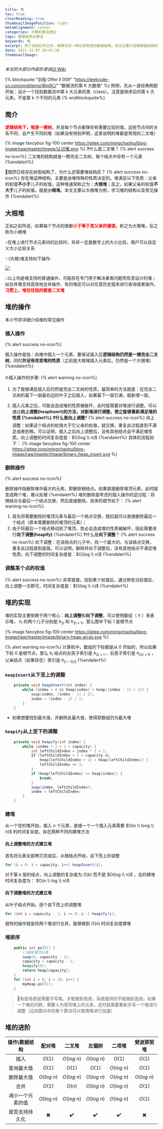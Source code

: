 ```yaml
---
title: 堆
toc: true
clearReading: true
thumbnailImagePosition: right
metaAlignment: center
categories: 计算机算法理论
tags: 数据结构与算法
keywords: 堆
excerpt: 除了栈和队列之外，堆算作另一种比较常用的数据结构，本文主要介绍堆数据结构的相关操作
date: 2021-12-07 20:01:58
thumbnailImage:
---
```

<!-- toc -->

*本文的大部分内容抄录自[OI Wiki](https://oi-wiki.org/ds/binary-heap/)*

{% blockquote "剑指 Offer II 059" "https://leetcode-cn.com/problems/jBjn9C/" "数据流的第 K 大数值" %}
照例，先从一道经典例题开始：设计一个找到数据流中第 k 大元素的类（class）。注意是排序后的第 k 大元素，不是第 k 个不同的元素
{% endblockquote%}
## 简介

<font style="color:red;font-weight:bold">逻辑结构下，堆是一棵树</font>，并且每个节点都保存有需要比较的值，这些节点间的关系不同，会产生不同的堆（如果没有特别声明，这里说明的堆都是常用的二叉堆）

{% image fancybox fig-100  center  https://gitee.com/mingchaohu/blog-image/raw/master/image/认识堆.png %}
:question:什么是二叉堆？
{% alert success no-icon%}
二叉堆的结构就是一颗完全二叉树，每个结点中存有一个元素
{%endalert%}

:book:既然已经存在树型结构了，为什么还需要堆结构尼？
{% alert success no-icon%}
存在堆这种结构，主要是由堆特殊的性质决定的。堆满足以下性质：父亲的权值**不小于**儿子的权值，这种堆通常称之为：**大根堆**；反之，如果父亲的权值**不大于**儿子的权值，就是**小根堆**。本文主要以大根堆为例，学习堆的结构以及常见操作
{%endalert%}

## 大根堆

正如之前所说，如果每个节点的值都<font style="color:red;font-weight:bold">小于等于其父亲的键值</font>，称之为大根堆，反之称为小根堆

:notes:在堆上进行节点元素间的比较时，并非一定是数学上的大小比较，用户可以自定义大小比较关系

:sparkles:(大根)堆支持如下操作:

![](https://gitee.com/mingchaohu/blog-image/raw/master/image/堆的操作.png)

:notes:以上均是堆支持的普通操作，可能存在专门用于解决某类问题而有意设计的堆；如合并堆支持高效地合并操作、有的堆还可以对任意历史版本进行查询或者操作。<font style="color:red;font-weight:bold">习惯上，堆往往指的都是二叉堆</font>

## 堆的操作
本小节将详细介绍堆的常见操作
### 插入操作
{% alert success no-icon%}

插入操作是指：向堆中插入一个元素，要保证插入后**逻辑结构仍然是一棵完全二叉树**，同时**并没有改变堆的性质**（之前是大根堆插入元素后，仍然是一个大根堆）
{%endalert%}

:sailboat:插入操作的步骤:
{% alert warning no-icon%}
1. 为了能够满足插入后仍然是完全二叉树的性质，最简单的方法就是：在完全二叉树的最下一层最右边的叶子之后插入，如果最下一层已满，就新增一层。

2. 插入元素之后，可能会造成堆的性质被破坏，此时就需要对堆进行调整。可以通过**向上调整(heapInsert)**的方法，对新堆进行调整，使之能够重新满足堆的性质
{%endalert%}
:question:什么是**向上调整**?
{% alert success no-icon%}
向上调整：如果这个结点的权值大于它父亲的权值，就交换，重复此过程直到不满足或者到根。可以证明，插入之后向上调整后，没有其他结点会不满足堆性质。向上调整的时间复杂度是：$O(log \\ n)$
{%endalert%}
具体的流程如下：
{% image fancybox fig-100  center https://gitee.com/mingchaohu/blog-image/raw/master/image/binary_heap_insert.svg %}

### 删除操作
{% alert success no-icon%}

删除操作指删除堆中最大的元素，即删除根结点。如果直接删除堆顶元素，此时就变成两个堆，难以处理
{%endalert%}
堆的删除是考虑的插入操作的逆过程：将根结点与最后一个结点交换，然后直接删除。具体的细节如下：
{% alert warning no-icon%}
1. 首先将需要删除的堆顶元素与最后一个结点交换，随后就可以直接删除最后一个结点（原本需要删除的堆顶的元素）；
2. 由于将最后一个结点移动到了堆顶，势必会造成堆的性质被破坏，因此需要进行**向下调整(heapify)**
{%endalert%}
:question:什么是**向下调整**？
{% alert success no-icon%}
向下调整：在该结点的儿子中，找一个最大的，与该结点交换，重复此过程直到底层。可以证明，删除并向下调整后，没有其他结点不满足堆性质。向下调整的时间复杂度是：$O(log \\ n)$
{%endalert%}

### 调整某个点的权值
{% alert success no-icon%}
非常直接，找到某个权值后，通过修改当前值后，向上调整一次即可，时间复杂度是：$O(log \\ n)$
{%endalert%}

## 堆的实现

堆的实现主要依赖于两个核心：**向上调整**和**向下调整**，可以使用数组（ $h$ ）来表示堆， $h_i$ 的两个儿子分别是 $h_{2i}$ 和 $h_{2i+1}$，那么图中下标 $1$ 是根节点

{% image fancybox fig-100  center https://gitee.com/mingchaohu/blog-image/raw/master/image/binary-heap-array.svg %}

{% alert warning no-icon%}
计算机中，数组的下标都是从 $0$ 开始的，所以如果下标 $0$ 是根节点，那么 $h_i$ 结点的左孩子索引是 $h_{2i+1}$ ，右孩子索引是 $h_{2(i+1)}$ ，父亲结点（如果存在）索引是 $h_{(i-1)/2}$
{%endalert%}

### `heapInsert`从下至上的调整

```java
	private void heapInsert(int index) {
		while (index > 0 && heap[index] > heap[(index - 1) / 2]) {
			swap(index, (index - 1) / 2);
			index = (index - 1) / 2;
		}
	}
```
- 如果想要找到最大值，并删除此最大值，使得原数组仍为最大堆

### `heapify`从上至下的调整
```java
	private void heapify(int index) {
		while (index * 2 + 1 < capacity) {
			int leftChildIndex = index * 2 + 1;
			if (leftChildIndex + 1 < capacity && 
                heap[leftChildIndex + 1] > heap[leftChildIndex]) {
				leftChildIndex += 1;
			}
			if (heap[leftChildIndex] <= heap[index]) {
				break;
			}
			swap(index, leftChildIndex);
			index = leftChildIndex;
		}
	}
```
### 建堆
从一个空的堆开始，插入 $n$ 个元素，直接一个一个插入元素需要 $O(n \\ long \\ n)$ 的时间复杂度，存在两种不同的建堆方法
#### 向上调整堆的方式建立堆
首先将元素全部拷贝完成后，从根结点开始，自下而上的调整
```java
for (i = 0; i < capacity; i++) heapInsert(i);
```
对于第 $k$ 层的结点，向上调整的复杂度为 $O(k)$ 而不是 $O(log \\ n)$ ，总的建堆时间复杂度为： $O(n \\ log \\ n)$
#### 向下调整堆的方式建立堆
从叶子结点开始，逐个自下而上的调整堆
```java
for (int i = capacity - 1; i >= 0; i--) heapify(i);
```
就样的操作就是将两个堆进行合并，能够做到 $O(n)$ 时间复杂度建堆
### 堆排序
```java
	public int poll() {
        //删除堆顶元素
		swap(0, capacity - 1);
		capacity = capacity - 1;
		heapify(0);
		return heap[capacity];
	}
    for (int i = 0; i < 10; i++) {
		myHeap.poll();
	}
```

> :notebook:有些场景就需要手写堆，才能做到高效，系统提供的不能做到高效。如果一个堆的问题，需要人为改写堆上的元素，这时就需要重新手写一个堆进行调整（比如图论中的某个算法可以使用堆进行加速）

## 堆的进阶

|  操作\数据结构   |          配对堆          |       二叉堆       |       左偏树       |       二项堆       |        斐波那契堆        |
| :--------------: | :----------------------: | :----------------: | :----------------: | :----------------: | :----------------------: |
|       插入       |          $O(1)$          |    $O(log \ n)$    |    $O(log \ n)$    |       $O(1)$       |          $O(1)$          |
|    查询最大值    |          $O(1)$          |       $O(1)$       |       $O(1)$       |    $O(log \ n)$    |          $O(1)$          |
|    删除最大值    |       $O(log \ n)$       |    $O(log \ n)$    |    $O(log \ n)$    |    $O(log \ n)$    |       $O(log \ n)$       |
|       合并       |          $O(1)$          |       $O(n)$       |    $O(log \ n)$    |    $O(log \ n)$    |          $O(1)$          |
| 减小一个元素的值 |       $O(log \ n)$       |    $O(log \ n)$    |    $O(log \ n)$    |    $O(log \ n)$    |          $O(1)$          |
|  是否支持持久化  | :heavy_multiplication_x: | :heavy_check_mark: | :heavy_check_mark: | :heavy_check_mark: | :heavy_multiplication_x: |
